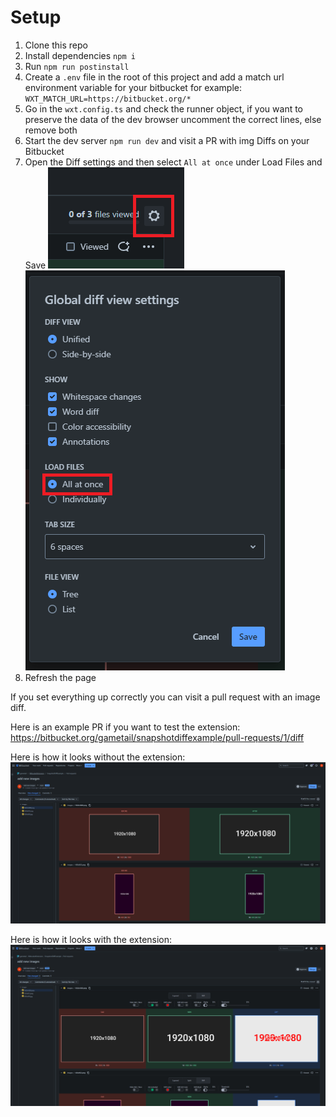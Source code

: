 # Setup

1. Clone this repo
2. Install dependencies ```npm i```
3. Run ```npm run postinstall```
4. Create a ```.env``` file in the root of this project and add a match url environment variable for your bitbucket for example: ```WXT_MATCH_URL=https://bitbucket.org/*```
5. Go in the ```wxt.config.ts``` and check the runner object, if you want to preserve the data of the dev browser uncomment the correct lines, else remove both
6. Start the dev server ```npm run dev``` and visit a PR with img Diffs on your Bitbucket
7. Open the Diff settings and then select ```All at once``` under Load Files and Save 
![cog](example/cog.png)
![alt text](example/diff_settings.png)
8. Refresh the page

If you set everything up correctly you can visit a pull request with an image diff.

Here is an example PR if you want to test the extension:
https://bitbucket.org/gametail/snapshotdiffexample/pull-requests/1/diff

Here is how it looks without the extension:
![without extension](example/without_extension.png)

Here is how it looks with the extension:
![with extension](example/with_extension.png)
